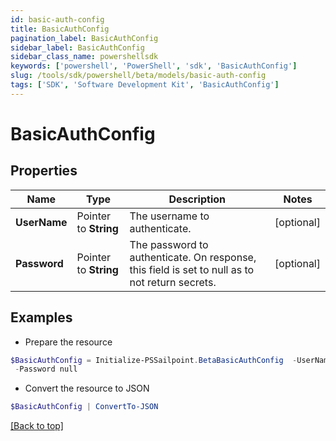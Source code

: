 ```yaml
---
id: basic-auth-config
title: BasicAuthConfig
pagination_label: BasicAuthConfig
sidebar_label: BasicAuthConfig
sidebar_class_name: powershellsdk
keywords: ['powershell', 'PowerShell', 'sdk', 'BasicAuthConfig'] 
slug: /tools/sdk/powershell/beta/models/basic-auth-config
tags: ['SDK', 'Software Development Kit', 'BasicAuthConfig']
---
```



# BasicAuthConfig

## Properties

Name | Type | Description | Notes
------------ | ------------- | ------------- | -------------
**UserName** |  Pointer to **String** | The username to authenticate. | [optional] 
**Password** |  Pointer to **String** | The password to authenticate. On response, this field is set to null as to not return secrets. | [optional] 

## Examples

- Prepare the resource
```powershell
$BasicAuthConfig = Initialize-PSSailpoint.BetaBasicAuthConfig  -UserName user@example.com `
 -Password null
```

- Convert the resource to JSON
```powershell
$BasicAuthConfig | ConvertTo-JSON
```


[[Back to top]](#) 

